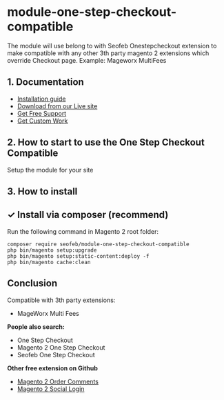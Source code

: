 # module-one-step-checkout-compatible
The module will use belong to with Seofeb Onestepcheckout extension to make compatible with any other 3th party magento 2 extensions which override Checkout page. Example: Mageworx MultiFees

## 1. Documentation

- [Installation guide](https://seofeb.com/magento-2-tutorials/install-magento-2-extension/)
- [Download from our Live site](https://seofeb.com/downloads/magento-2-one-step-checkout-compatible/)
- [Get Free Support](https://seofeb.com/ask-question/)
- [Get Custom Work](https://seofeb.com/contact)

## 2. How to start to use the One Step Checkout Compatible

Setup the module for your site

## 3. How to install


## ✓ Install via composer (recommend)
Run the following command in Magento 2 root folder:

```
composer require seofeb/module-one-step-checkout-compatible
php bin/magento setup:upgrade
php bin/magento setup:static-content:deploy -f
php bin/magento cache:clean
```

## Conclusion

Compatible with 3th party extensions:

- MageWorx Multi Fees

**People also search:**
- One Step Checkout
- Magento 2 One Step Checkout
- Seofeb One Step Checkout

**Other free extension on Github**
- [Magento 2 Order Comments](https://github.com/seofeb/magento2-order-comments)
- [Magento 2 Social Login](https://github.com/seofeb/magento-2-social-login)

